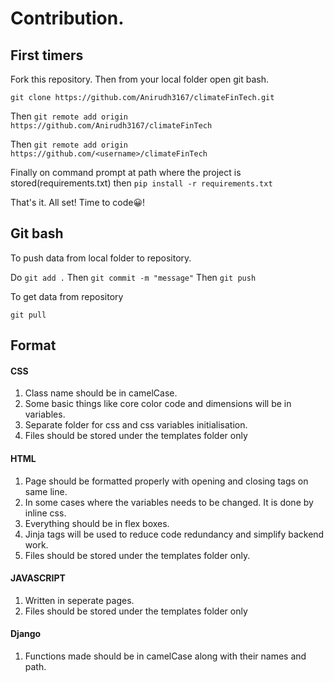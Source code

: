 # Contribution.

## First timers

Fork this repository.
Then from your local folder open git bash.

`git clone https://github.com/Anirudh3167/climateFinTech.git`

Then `git remote add origin https://github.com/Anirudh3167/climateFinTech`

Then `git remote add origin https://github.com/<username>/climateFinTech`

Finally on command prompt at path where the project is stored(requirements.txt)
then  `pip install -r requirements.txt`

That's it. All set! Time to code😀!


## Git bash
To push data from local folder to repository.

Do `git add .` 
Then `git commit -m "message"` 
Then `git push` 

To get data from repository

`git pull`

## Format

#### CSS
1. Class name should be in camelCase.
2. Some basic things like core color code and dimensions will be in variables.
3. Separate folder for css and css variables initialisation.
4. Files should be stored under the templates folder only

#### HTML
1. Page should be formatted properly with opening and closing tags on same line.
2. In some cases where the variables needs to be changed. It is done by inline css.
3. Everything should be in flex boxes.
4. Jinja tags will be used to reduce code redundancy and simplify backend work. 
5. Files should be stored under the templates folder only.

#### JAVASCRIPT
1. Written in seperate pages.
2. Files should be stored under the templates folder only

#### Django
1. Functions made should be in camelCase along with their names and path.
